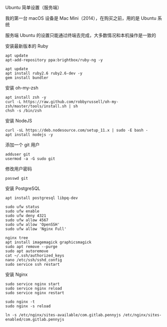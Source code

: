 Ubuntu 简单设置（服务端）

我的第一台 macOS 设备是 Mac Mini（2014），在购买之前，用的是 Ubuntu 系统

服务端 Ubuntu 的设置只能通过终端去完成，大多数情况和本机操作是一致的

安装最新版本的 Ruby

```
apt update
apt-add-repository ppa:brightbox/ruby-ng -y

apt update
apt install ruby2.6 ruby2.6-dev -y
gem install bundler
```

安装 oh-my-zsh

```
apt install zsh -y
curl -L https://raw.github.com/robbyrussell/oh-my-zsh/master/tools/install.sh | sh
chsh -s /bin/zsh
```

安装 NodeJS

```
curl -sL https://deb.nodesource.com/setup_11.x | sudo -E bash -
apt install nodejs -y
```

添加一个 git 用户

```
adduser git
usermod -a -G sudo git
```

修改用户密码

```
passwd git
```

安装 PostgreSQL

```
apt install postgresql libpq-dev
```

```
sudo ufw status
sudo ufw enable
sudo ufw deny 4321
sudo ufw allow 4567
sudo ufw allow 'OpenSSH'
sudo ufw allow 'Nginx Full'
```

```
nginx tree
apt install imagemagick graphicsmagick
sudo apt remove --purge
sudo apt autoremove
cat ~/.ssh/authorized_keys
nano /etc/ssh/sshd_config
sudo service ssh restart
```





安装 Nginx

```
sudo service nginx start
sudo service nginx reload
sudo service nginx restart
```


```
sudo nginx -t
sudo nginx -s reload
```

```
ln -s /etc/nginx/sites-available/com.gitlab.pennyjs /etc/nginx/sites-enabled/com.gitlab.pennyjs
```
